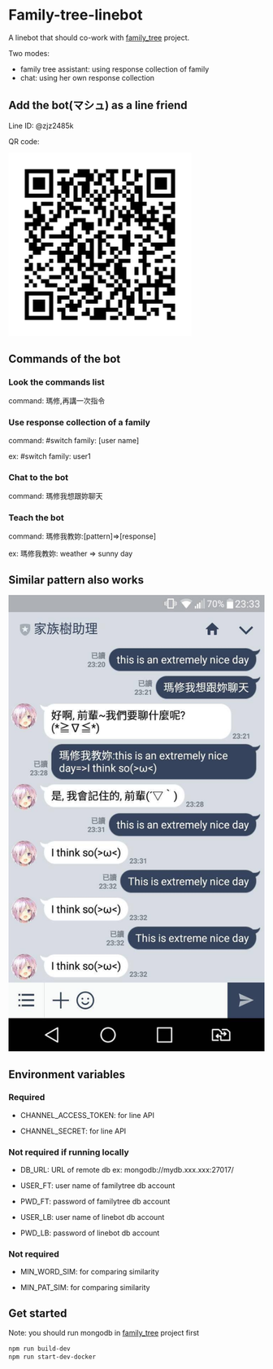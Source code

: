 # Family-tree-linebot

A linebot that should co-work with [family_tree](https://github.com/HarkuLi/family_tree) project.

Two modes:

* family tree assistant: using response collection of family
* chat: using her own response collection

## Add the bot(マシュ) as a line friend

Line ID: @zjz2485k

QR code:

<img src="https://github.com/HarkuLi/family-tree-linebot/blob/master/img/linebot_QRcode.png?raw=true">

## Commands of the bot

### Look the commands list
  
command: 瑪修,再講一次指令
  
### Use response collection of a family

command: #switch family: [user name]

ex: #switch family: user1

### Chat to the bot

command: 瑪修我想跟妳聊天

### Teach the bot

command: 瑪修我教妳:[pattern]=>[response]

ex: 瑪修我教妳: weather => sunny day

## Similar pattern also works

<img src="https://github.com/HarkuLi/family-tree-linebot/blob/master/img/similarity_demo.jpg?raw=true">

## Environment variables

### Required

* CHANNEL_ACCESS_TOKEN: for line API

* CHANNEL_SECRET: for line API

### Not required if running locally

* DB_URL: URL of remote db ex: mongodb://mydb.xxx.xxx:27017/

* USER_FT: user name of familytree db account

* PWD_FT: password of familytree db account

* USER_LB: user name of linebot db account

* PWD_LB: password of linebot db account

### Not required

* MIN_WORD_SIM: for comparing similarity

* MIN_PAT_SIM: for comparing similarity

## Get started

Note: you should run mongodb in [family_tree](https://github.com/HarkuLi/family_tree) project first

	npm run build-dev
	npm run start-dev-docker
